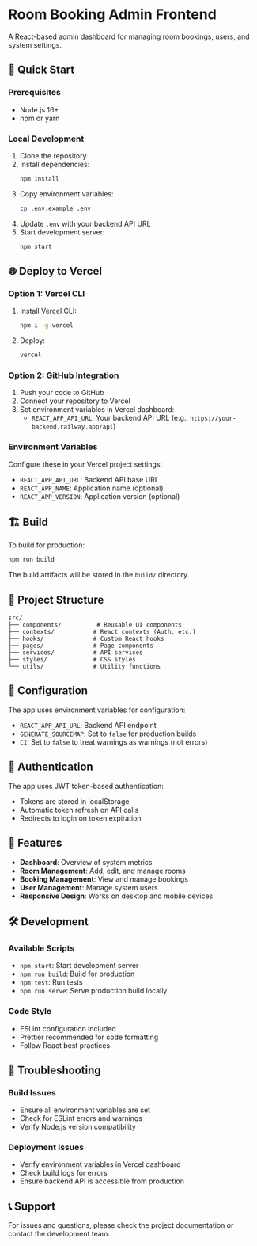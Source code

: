 # Room Booking Admin Frontend

A React-based admin dashboard for managing room bookings, users, and system settings.

## 🚀 Quick Start

### Prerequisites
- Node.js 16+ 
- npm or yarn

### Local Development
1. Clone the repository
2. Install dependencies:
   ```bash
   npm install
   ```
3. Copy environment variables:
   ```bash
   cp .env.example .env
   ```
4. Update `.env` with your backend API URL
5. Start development server:
   ```bash
   npm start
   ```

## 🌐 Deploy to Vercel

### Option 1: Vercel CLI
1. Install Vercel CLI:
   ```bash
   npm i -g vercel
   ```
2. Deploy:
   ```bash
   vercel
   ```

### Option 2: GitHub Integration
1. Push your code to GitHub
2. Connect your repository to Vercel
3. Set environment variables in Vercel dashboard:
   - `REACT_APP_API_URL`: Your backend API URL (e.g., `https://your-backend.railway.app/api`)

### Environment Variables
Configure these in your Vercel project settings:
- `REACT_APP_API_URL`: Backend API base URL
- `REACT_APP_NAME`: Application name (optional)
- `REACT_APP_VERSION`: Application version (optional)

## 🏗️ Build

To build for production:
```bash
npm run build
```

The build artifacts will be stored in the `build/` directory.

## 📁 Project Structure

```
src/
├── components/          # Reusable UI components
├── contexts/           # React contexts (Auth, etc.)
├── hooks/              # Custom React hooks
├── pages/              # Page components
├── services/           # API services
├── styles/             # CSS styles
└── utils/              # Utility functions
```

## 🔧 Configuration

The app uses environment variables for configuration:
- `REACT_APP_API_URL`: Backend API endpoint
- `GENERATE_SOURCEMAP`: Set to `false` for production builds
- `CI`: Set to `false` to treat warnings as warnings (not errors)

## 🔐 Authentication

The app uses JWT token-based authentication:
- Tokens are stored in localStorage
- Automatic token refresh on API calls
- Redirects to login on token expiration

## 📱 Features

- **Dashboard**: Overview of system metrics
- **Room Management**: Add, edit, and manage rooms
- **Booking Management**: View and manage bookings
- **User Management**: Manage system users
- **Responsive Design**: Works on desktop and mobile devices

## 🛠️ Development

### Available Scripts
- `npm start`: Start development server
- `npm run build`: Build for production
- `npm test`: Run tests
- `npm run serve`: Serve production build locally

### Code Style
- ESLint configuration included
- Prettier recommended for code formatting
- Follow React best practices

## 🐛 Troubleshooting

### Build Issues
- Ensure all environment variables are set
- Check for ESLint errors and warnings
- Verify Node.js version compatibility

### Deployment Issues
- Verify environment variables in Vercel dashboard
- Check build logs for errors
- Ensure backend API is accessible from production

## 📞 Support

For issues and questions, please check the project documentation or contact the development team.